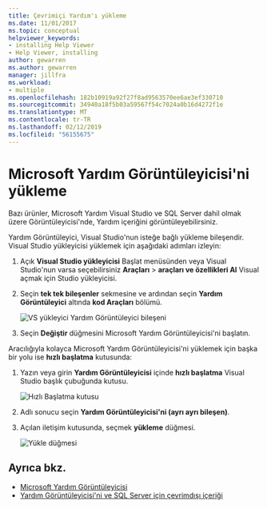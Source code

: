 ```yaml
---
title: Çevrimiçi Yardım'ı yükleme
ms.date: 11/01/2017
ms.topic: conceptual
helpviewer_keywords:
- installing Help Viewer
- Help Viewer, installing
author: gewarren
ms.author: gewarren
manager: jillfra
ms.workload:
- multiple
ms.openlocfilehash: 182b10919a92f27f8ad9563570ee6ae3ef330710
ms.sourcegitcommit: 34940a18f5b03a59567f54c7024a0b16d4272f1e
ms.translationtype: MT
ms.contentlocale: tr-TR
ms.lasthandoff: 02/12/2019
ms.locfileid: "56155675"
---
```

# <a name="microsoft-help-viewer-installation"></a>Microsoft Yardım Görüntüleyicisi'ni yükleme

Bazı ürünler, Microsoft Yardım Visual Studio ve SQL Server dahil olmak üzere Görüntüleyicisi'nde, Yardım içeriğini görüntüleyebilirsiniz.

Yardım Görüntüleyici, Visual Studio'nun isteğe bağlı yükleme bileşendir. Visual Studio yükleyicisi yüklemek için aşağıdaki adımları izleyin:

1. Açık **Visual Studio yükleyicisi** Başlat menüsünden veya Visual Studio'nun varsa seçebilirsiniz **Araçları** > **araçları ve özellikleri Al** Visual açmak için Studio yükleyicisi.

1. Seçin **tek tek bileşenler** sekmesine ve ardından seçin **Yardım Görüntüleyici** altında **kod Araçları** bölümü.

   ![VS yükleyici Yardım Görüntüleyici bileşeni](media/installation/vs-installer.png)

1. Seçin **Değiştir** düğmesini Microsoft Yardım Görüntüleyicisi'ni başlatın.

Aracılığıyla kolayca Microsoft Yardım Görüntüleyicisi'ni yüklemek için başka bir yolu ise **hızlı başlatma** kutusunda:

1. Yazın veya girin **Yardım Görüntüleyicisi** içinde **hızlı başlatma** Visual Studio başlık çubuğunda kutusu.

   ![Hızlı Başlatma kutusu](media/installation/quick-launch.png)

1. Adlı sonucu seçin **Yardım Görüntüleyicisi'ni (ayrı ayrı bileşen)**.

1. Açılan iletişim kutusunda, seçmek **yükleme** düğmesi.

   ![Yükle düğmesi](media/installation/install.png)

## <a name="see-also"></a>Ayrıca bkz.

- [Microsoft Yardım Görüntüleyicisi](../help-viewer/overview.md)
- [Yardım Görüntüleyicisi'ni ve SQL Server için çevrimdışı içeriği](/sql/sql-server/sql-server-help-installation)